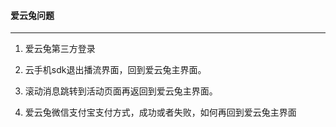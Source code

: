 #### 爱云兔问题

--------------
1. 爱云兔第三方登录

2. 云手机sdk退出播流界面，回到爱云兔主界面。

3. 滚动消息跳转到活动页面再返回到爱云兔主界面。

4. 爱云兔微信支付宝支付方式，成功或者失败，如何再回到爱云兔主界面